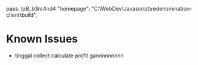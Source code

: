 pass: IpB_b3rc4nd4
"homepage": "C:\\WebDev\\Javascript\\redenomination-client\\build",

# Known Issues

- tinggal collect calculate profit gannnnnnnnn
